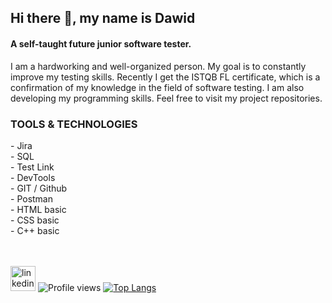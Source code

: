 ## Hi there 👋, my name is Dawid
#### A self-taught future junior software tester.
I am a hardworking and well-organized person. My goal is to constantly improve my testing skills. Recently I get the ISTQB FL certificate, which is a confirmation of my knowledge in the field of software testing. I am also developing my programming skills. Feel free to visit my project repositories.

<h3>TOOLS & TECHNOLOGIES </h3>
- Jira </br>
- SQL </br>
- Test Link </br>
- DevTools </br>
- GIT / Github </br>
- Postman </br>
- HTML basic </br>
- CSS basic </br>
- C++ basic </br> </br> </br>

[<img src='https://cdn.jsdelivr.net/npm/simple-icons@3.0.1/icons/linkedin.svg' alt='linkedin' height='40'>](https://pl.linkedin.com/in/dawid-mielcarek)
![Profile views](https://gpvc.arturio.dev/[https://github.com/HekamiahPL])
[![Top Langs](https://github-readme-stats.vercel.app/api/top-langs/?username=HekamiahPL)](https://github.com/anuraghazra/github-readme-stats)
